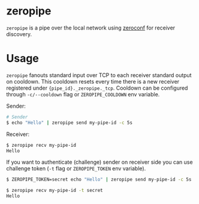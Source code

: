 # zeropipe

`zeropipe` is a pipe over the local network using [zeroconf](https://github.com/grandcat/zeroconf) for receiver discovery.

# Usage

`zeropipe` fanouts standard input over TCP to each receiver standard output on cooldown. This cooldown resets every time there is a new receiver registered under `{pipe_id}._zeropipe._tcp`. Cooldown can be configured through `-c/--cooldown` flag or `ZEROPIPE_COOLDOWN` env variable.

Sender:
```sh
# Sender
$ echo "Hello" | zeropipe send my-pipe-id -c 5s
```

Receiver:
```sh
$ zeropipe recv my-pipe-id
Hello
```

If you want to authenticate (challenge) sender on receiver side you can use challenge token (`-t` flag or `ZEROPIPE_TOKEN` env variable).

```sh
$ ZEROPIPE_TOKEN=secret echo "Hello" | zeropipe send my-pipe-id -c 5s
```
```sh
$ zeropipe recv my-pipe-id -t secret
Hello
```
